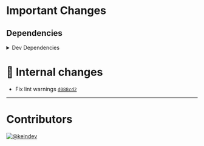 # Important Changes

## Dependencies

<details>
<summary>Dev Dependencies</summary>

- Changed **[@tagproject/ts-package-shared-config](https://www.npmjs.com/package/@tagproject/ts-package-shared-config)** from `^11.0.1` to `^11.0.4`

</details>

# :memo: Internal changes

- Fix lint warnings [`d088cd2`](https://github.com/keindev/ignorefile-merge/commit/d088cd2b660df90c8555fd368f43598c2e4e3303)

---

# Contributors

[![@keindev](https://avatars.githubusercontent.com/u/4527292?v=4&s=40)](https://github.com/keindev)
